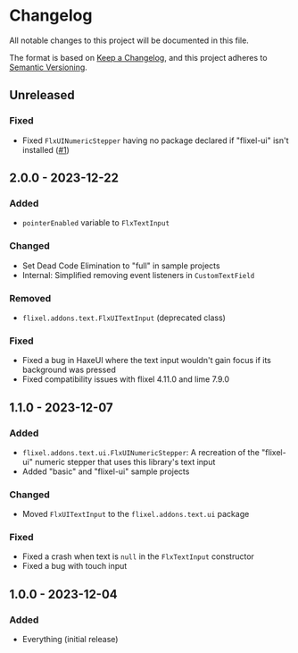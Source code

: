 <!-- markdownlint-configure-file {"MD024": {"siblings_only": true}} -->
# Changelog

All notable changes to this project will be documented in this file.

The format is based on [Keep a Changelog](https://keepachangelog.com/en/1.1.0/),
and this project adheres to [Semantic Versioning](https://semver.org/spec/v2.0.0.html).

## Unreleased

### Fixed

- Fixed `FlxUINumericStepper` having no package declared if "flixel-ui" isn't installed ([#1](https://github.com/Starmapo/flixel-text-input/pull/1))

## 2.0.0 - 2023-12-22

### Added

- `pointerEnabled` variable to `FlxTextInput`

### Changed

- Set Dead Code Elimination to "full" in sample projects
- Internal: Simplified removing event listeners in `CustomTextField`

### Removed

- `flixel.addons.text.FlxUITextInput` (deprecated class)

### Fixed

- Fixed a bug in HaxeUI where the text input wouldn't gain focus if its background was pressed
- Fixed compatibility issues with flixel 4.11.0 and lime 7.9.0

## 1.1.0 - 2023-12-07

### Added

- `flixel.addons.text.ui.FlxUINumericStepper`: A recreation of the "flixel-ui" numeric stepper that uses this library's text input
- Added "basic" and "flixel-ui" sample projects

### Changed

- Moved `FlxUITextInput` to the `flixel.addons.text.ui` package

### Fixed

- Fixed a crash when text is `null` in the `FlxTextInput` constructor
- Fixed a bug with touch input

## 1.0.0 - 2023-12-04

### Added

- Everything (initial release)

